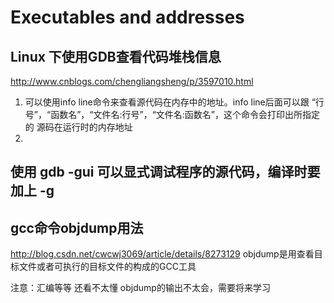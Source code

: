 # Executables and addresses
## Linux 下使用GDB查看代码堆栈信息
http://www.cnblogs.com/chengliangsheng/p/3597010.html
1. 可以使用info line命令来查看源代码在内存中的地址。info line后面可以跟
“行号”，“函数名”，“文件名:行号”，“文件名:函数名”，这个命令会打印出所指定的
源码在运行时的内存地址
2. 

## 使用 gdb -gui 可以显式调试程序的源代码，编译时要加上 -g

## gcc命令objdump用法
http://blog.csdn.net/cwcwj3069/article/details/8273129
objdump是用查看目标文件或者可执行的目标文件的构成的GCC工具

注意：汇编等等 还看不太懂 objdump的输出不太会，需要将来学习